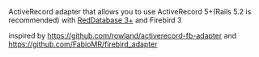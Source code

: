ActiveRecord adapter that allows you to use ActiveRecord 5+(Rails 5.2 is recommended) with [RedDatabase 3+](http://reddatabase.ru/) and Firebird 3

inspired by https://github.com/rowland/activerecord-fb-adapter and https://github.com/FabioMR/firebird_adapter